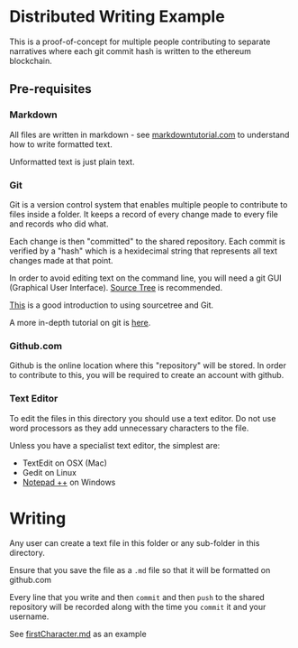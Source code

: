 # Distributed Writing Example

This is a proof-of-concept for multiple people contributing to separate narratives where
each git commit hash is written to the ethereum blockchain.

## Pre-requisites

### Markdown

All files are written in markdown - see [markdowntutorial.com](http://www.markdowntutorial.com) to understand how to write formatted text.

Unformatted text is just plain text.

### Git

Git is a version control system that enables multiple people to contribute to files inside a folder.
It keeps a record of every change made to every file and records who did what.

Each change is then "committed" to the shared repository. Each commit is verified by a "hash" which is a hexidecimal string
that represents all text changes made at that point.


In order to avoid editing text on the command line, you will need a git GUI (Graphical User Interface). [Source Tree](https://www.sourcetreeapp.com/) is recommended.

[This](https://www.youtube.com/watch?v=1lBdlh3AGSc) is a good introduction to using sourcetree and Git.

A more in-depth tutorial on git is [here](https://try.github.io/levels/1/challenges/1).

### Github.com

Github is the online location where this "repository" will be stored. In order to contribute to this, you will be required to create
an account with github.

### Text Editor

To edit the files in this directory you should use a text editor. Do not use word processors as they add unnecessary characters to the file.

Unless you have a specialist text editor, the simplest are:

* TextEdit on OSX (Mac)
* Gedit on Linux
* [Notepad ++](https://notepad-plus-plus.org/) on Windows


# Writing

Any user can create a text file in this folder or any sub-folder in this directory.

Ensure that you save the file as a `.md` file so that it will be formatted on github.com

Every line that you write and then `commit` and then `push` to the shared repository will be recorded
along with the time you `commit` it and your username.

See [firstCharacter.md](./firstCharacter.md) as an example
